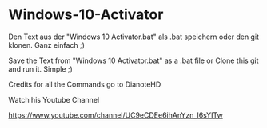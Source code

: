# Windows-10-Activator

Den Text aus der "Windows 10 Activator.bat" als .bat speichern oder den git klonen. Ganz einfach ;)

Save the Text from "Windows 10 Activator.bat" as a .bat file or Clone this git and run it. Simple ;)

Credits for all the Commands go to DianoteHD

Watch his Youtube Channel

https://www.youtube.com/channel/UC9eCDEe6ihAnYzn_l6sYITw

